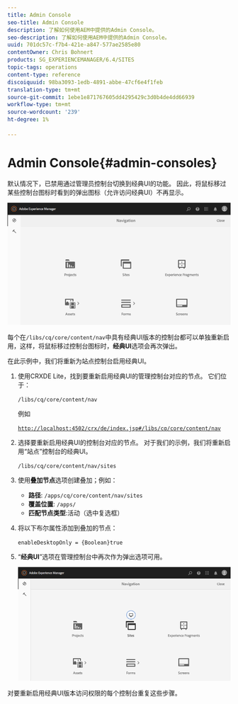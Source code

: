 ```yaml
---
title: Admin Console
seo-title: Admin Console
description: 了解如何使用AEM中提供的Admin Console。
seo-description: 了解如何使用AEM中提供的Admin Console。
uuid: 701dc57c-f7b4-421e-a847-577ae2585e80
contentOwner: Chris Bohnert
products: SG_EXPERIENCEMANAGER/6.4/SITES
topic-tags: operations
content-type: reference
discoiquuid: 98ba3093-1edb-4891-abbe-47cf6e4f1feb
translation-type: tm+mt
source-git-commit: 1ebe1e871767605dd4295429c3d0b4de4dd66939
workflow-type: tm+mt
source-wordcount: '239'
ht-degree: 1%

---
```



# Admin Console{#admin-consoles}

默认情况下，已禁用通过管理员控制台切换到经典UI的功能。 因此，将鼠标移过某些控制台图标时看到的弹出图标（允许访问经典UI）不再显示。

![screen_shot_2018-03-23at111956](assets/screen_shot_2018-03-23at111956.png)

每个在`/libs/cq/core/content/nav`中具有经典UI版本的控制台都可以单独重新启用，这样，将鼠标移过控制台图标时，**经典UI**&#x200B;选项会再次弹出。

在此示例中，我们将重新为站点控制台启用经典UI。

1. 使用CRXDE Lite，找到要重新启用经典UI的管理控制台对应的节点。 它们位于：

   `/libs/cq/core/content/nav`

   例如

   [ `http://localhost:4502/crx/de/index.jsp#/libs/cq/core/content/nav`](http://localhost:4502/crx/de/index.jsp#/libs/cq/core/content/nav)

1. 选择要重新启用经典UI的控制台对应的节点。 对于我们的示例，我们将重新启用“站点”控制台的经典UI。

   `/libs/cq/core/content/nav/sites`

1. 使用&#x200B;**叠加节点**&#x200B;选项创建叠加；例如：

   * **路径**: `/apps/cq/core/content/nav/sites`
   * **覆盖位置**: `/apps/`
   * **匹配节点类型**:活动（选中复选框）

1. 将以下布尔属性添加到叠加的节点：

   `enableDesktopOnly = {Boolean}true`

1. “**经典UI**”选项在管理控制台中再次作为弹出选项可用。

   ![screen_shot_2018-03-23at111924](assets/screen_shot_2018-03-23at111924.png)

对要重新启用经典UI版本访问权限的每个控制台重复这些步骤。
